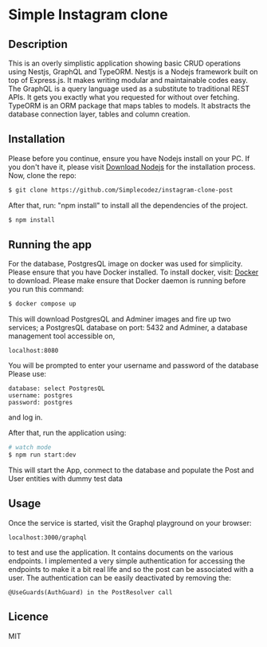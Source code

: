 # Simple Instagram clone

## Description

This is an overly simplistic application showing basic CRUD operations using Nestjs, GraphQL and TypeORM.
Nestjs is a Nodejs framework built on top of Express.js. It makes writing modular and maintainable codes easy.
The GraphQL is a query language used as a substitute to traditional REST APIs. It gets you exactly what you requested for without over fetching. TypeORM is an ORM package that maps tables to models. It abstracts the database connection layer, tables and column creation.


## Installation
Please before you continue, ensure you have Nodejs install on your PC. If you don't have it, please visit [Download Nodejs](https://nodejs.org/en/download/package-manager) for the installation process.
Now, clone the repo:

```bash
$ git clone https://github.com/Simplecodez/instagram-clone-post
```
After that, run: "npm install" to install all the dependencies of the project.

```bash
$ npm install
```

## Running the app

For the database, PostgresQL image on docker was used for simplicity. Please ensure that you have Docker installed.
To install docker, visit: [Docker](https://docs.docker.com/get-docker/) to download. Please make ensure that Docker daemon is running before you run this command:

```bash
$ docker compose up
```
This will download  PostgresQL and Adminer images and fire up two services; a PostgresQL database on port: 5432 and Adminer, a database management tool accessible on,

```
localhost:8080
```
You will be prompted to enter your username and password of the database
Please use:

```
database: select PostgresQL 
username: postgres
password: postgres
```
and log in.

After that, run the application using:
```bash
# watch mode
$ npm run start:dev
```
This will start the App, conmect to the database and populate the Post and User entities with dummy test data 

## Usage
Once the service is started, visit the Graphql playground on your browser:
```
localhost:3000/graphql
```
to test and use the application. 
It contains documents on the various endpoints.
I implemented a very simple authentication for accessing the endpoints to make it a bit real life and so the post can be associated with a user.
The authentication can be easily deactivated by removing the:
```
@UseGuards(AuthGuard) in the PostResolver call
```
## Licence 
MIT

